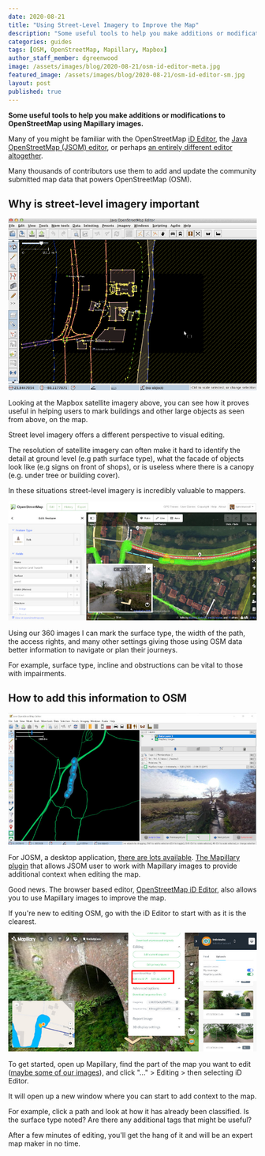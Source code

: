 ```yaml
---
date: 2020-08-21
title: "Using Street-Level Imagery to Improve the Map"
description: "Some useful tools to help you make additions or modifications to OpenStreetMap using Mapillary images."
categories: guides
tags: [OSM, OpenStreetMap, Mapillary, Mapbox]
author_staff_member: dgreenwood
image: /assets/images/blog/2020-08-21/osm-id-editor-meta.jpg
featured_image: /assets/images/blog/2020-08-21/osm-id-editor-sm.jpg
layout: post
published: true
---
```


**Some useful tools to help you make additions or modifications to OpenStreetMap using Mapillary images.**

Many of you might be familiar with the OpenStreetMap [iD Editor](https://wiki.openstreetmap.org/wiki/ID), the [Java OpenStreetMap (JSOM) editor](https://wiki.openstreetmap.org/wiki/Comparison_of_editors#JOSM), or perhaps [an entirely different editor altogether](https://wiki.openstreetmap.org/wiki/Comparison_of_editors).

Many thousands of contributors use them to add and update the community submitted map data that powers OpenStreetMap (OSM).

## Why is street-level imagery important

<img class="img-fluid" src="/assets/images/blog/2020-08-21/enable-sat-imagery-jsom.gif" alt="JOSM Mapbox satellite" title="JOSM Mapbox satellite" />

Looking at the Mapbox satellite imagery above, you can see how it proves useful in helping users to mark buildings and other large objects as seen from above, on the map. 

Street level imagery offers a different perspective to visual editing.

The resolution of satellite imagery can often make it hard to identify the detail at ground level (e.g path surface type), what the facade of objects look like (e.g signs on front of shops), or is useless where there is a canopy (e.g. under tree or building cover).

In these situations street-level imagery is incredibly valuable to mappers.

<img class="img-fluid" src="/assets/images/blog/2020-08-21/osm-id-editor-sm.jpg" alt="OSM iD editor street level images" title="OSM iD editor street level images" />

Using our 360 images I can mark the surface type, the width of the path, the access rights, and many other settings giving those using OSM data better information to navigate or plan their journeys.

For example, surface type, incline and obstructions can be vital to those with impairments.

## How to add this information to OSM

<img class="img-fluid" src="/assets/images/blog/2020-08-21/josm-street-level-image.jpg" alt="JOSM editor street level images" title="OSM iD editor street level images" />

For JOSM, a desktop application, [there are lots available](https://josm.openstreetmap.de/wiki/Plugins). [The Mapillary plugin](https://wiki.openstreetmap.org/wiki/JOSM/Plugins/Mapillary) that allows JSOM user to work with Mapillary images to provide additional context when editing the map.

Good news. The browser based editor, [OpenStreetMap iD Editor](https://wiki.openstreetmap.org/wiki/ID), also allows you to use Mapillary images to improve the map.

If you're new to editing OSM, go with the iD Editor to start with as it is the clearest.

<img class="img-fluid" src="/assets/images/blog/2020-08-21/mapillary-open-jsom-id-editor.jpg" alt="Mapillary and OSM" title="Mapillary and OSM" />

To get started, open up Mapillary, find the part of the map you want to edit ([maybe some of our images](https://www.mapillary.com/app/user/trekviewhq)), and click "..." > Editing > then selecting iD Editor.

It will open up a new window where you can start to add context to the map.

For example, click a path and look at how it has already been classified. Is the surface type noted? Are there any additional tags that might be useful?

After a few minutes of editing, you'll get the hang of it and will be an expert map maker in no time.